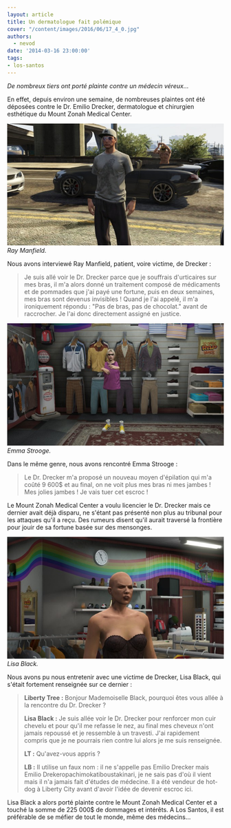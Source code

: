 ```yaml
---
layout: article
title: Un dermatologue fait polémique
cover: "/content/images/2016/06/17_4_0.jpg"
authors:
  - nevod
date: '2014-03-16 23:00:00'
tags:
- los-santos
---
```


_De nombreux tiers ont porté plainte contre un médecin véreux..._

En effet, depuis environ une semaine, de nombreuses plaintes ont été déposées contre le Dr. Emilio Drecker, dermatologue et chirurgien esthétique du Mount Zonah Medical Center.

![Ray Manfield.](/content/images/2016/06/17_2.jpg)
_Ray Manfield._

Nous avons interviewé Ray Manfield, patient, voire victime, de Drecker :

> Je suis allé voir le Dr. Drecker parce que je souffrais d'urticaires sur mes bras, il m'a alors donné un traitement composé de médicaments et de pommades que j'ai payé une fortune, puis en deux semaines, mes bras sont devenus invisibles ! Quand je l'ai appelé, il m'a ironiquement répondu : "Pas de bras, pas de chocolat." avant de raccrocher. Je l'ai donc directement assigné en justice.

![Emma Strooge.](/content/images/2016/06/17.jpg)
_Emma Strooge._

Dans le même genre, nous avons rencontré Emma Strooge :

> Le Dr. Drecker m'a proposé un nouveau moyen d'épilation qui m'a coûté 9 600$ et au final, on ne voit plus mes bras ni mes jambes ! Mes jolies jambes ! Je vais tuer cet escroc !

Le Mount Zonah Medical Center a voulu licencier le Dr. Drecker mais ce dernier avait déjà disparu, ne s'étant pas présenté non plus au tribunal pour les attaques qu'il a reçu. Des rumeurs disent qu'il aurait traversé la frontière pour jouir de sa fortune basée sur des mensonges.

![Lisa Black.](/content/images/2016/06/17_1.jpg)
_Lisa Black._

Nous avons pu nous entretenir avec une victime de Drecker, Lisa Black, qui s'était fortement renseignée sur ce dernier :

> **Liberty Tree :** Bonjour Mademoiselle Black, pourquoi êtes vous allée à la rencontre du Dr. Drecker ?
> 
> **Lisa Black :** Je suis allée voir le Dr. Drecker pour renforcer mon cuir chevelu et pour qu'il me refasse le nez, au final mes cheveux n'ont jamais repoussé et je ressemble à un travesti. J'ai rapidement compris que je ne pourrais rien contre lui alors je me suis renseignée.
> 
> **LT :** Qu'avez-vous appris ?
> 
> **LB :** Il utilise un faux nom : il ne s'appelle pas Emilio Drecker mais Emilio Drekeropachimokatiboustakinari, je ne sais pas d'où il vient mais il n'a jamais fait d'études de médecine. Il a été vendeur de hot-dog à Liberty City avant d'avoir l'idée de devenir escroc ici.

Lisa Black a alors porté plainte contre le Mount Zonah Medical Center et a touché la somme de 225 000$ de dommages et intérêts. A Los Santos, il est préférable de se méfier de tout le monde, même des médecins...